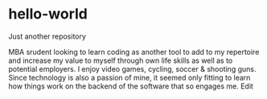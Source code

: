 # hello-world
Just another repository

MBA srudent looking to learn coding as another tool to add to my repertoire and increase my value to myself through own life skills as well as to potential employers. I enjoy video games, cycling, soccer & shooting guns. Since technology is also a passion of mine, it seemed only fitting to learn how things work on the backend of the software that so engages me. Edit
